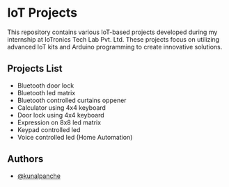 # IoT Projects

This repository contains various IoT-based projects developed during my internship at IoTronics Tech Lab Pvt. Ltd. These projects focus on utilizing advanced IoT kits and Arduino programming to create innovative solutions.





## Projects List 

- Bluetooth door lock
- Bluetooth led matrix
- Bluetooth controlled  curtains oppener
- Calculator using 4x4 keyboard
- Door lock using 4x4 keyboard
- Expression on 8x8 led matrix
- Keypad controlled led
- Voice controlled led (Home Automation)

## Authors

- [@kunalpanche](https://github.com/Kunalpanche)


